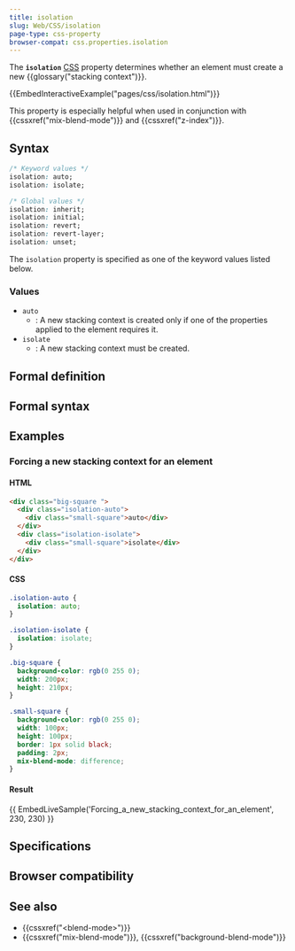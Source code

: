 ```yaml
---
title: isolation
slug: Web/CSS/isolation
page-type: css-property
browser-compat: css.properties.isolation
---
```




The **`isolation`** [CSS](/Web/CSS) property determines whether an element must create a new {{glossary("stacking context")}}.

{{EmbedInteractiveExample("pages/css/isolation.html")}}

This property is especially helpful when used in conjunction with {{cssxref("mix-blend-mode")}} and {{cssxref("z-index")}}.

## Syntax

```css
/* Keyword values */
isolation: auto;
isolation: isolate;

/* Global values */
isolation: inherit;
isolation: initial;
isolation: revert;
isolation: revert-layer;
isolation: unset;
```

The `isolation` property is specified as one of the keyword values listed below.

### Values

- `auto`
  - : A new stacking context is created only if one of the properties applied to the element requires it.
- `isolate`
  - : A new stacking context must be created.

## Formal definition



## Formal syntax



## Examples

### Forcing a new stacking context for an element

#### HTML

```html
<div class="big-square ">
  <div class="isolation-auto">
    <div class="small-square">auto</div>
  </div>
  <div class="isolation-isolate">
    <div class="small-square">isolate</div>
  </div>
</div>
```

#### CSS

```css
.isolation-auto {
  isolation: auto;
}

.isolation-isolate {
  isolation: isolate;
}

.big-square {
  background-color: rgb(0 255 0);
  width: 200px;
  height: 210px;
}

.small-square {
  background-color: rgb(0 255 0);
  width: 100px;
  height: 100px;
  border: 1px solid black;
  padding: 2px;
  mix-blend-mode: difference;
}
```

#### Result

{{ EmbedLiveSample('Forcing_a_new_stacking_context_for_an_element', 230, 230) }}

## Specifications



## Browser compatibility



## See also

- {{cssxref("&lt;blend-mode&gt;")}}
- {{cssxref("mix-blend-mode")}}, {{cssxref("background-blend-mode")}}
